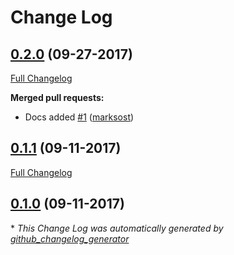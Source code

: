 # Change Log

## [0.2.0](https://github.com/marksost/configurator/tree/0.2.0) (09-27-2017)
[Full Changelog](https://github.com/marksost/configurator/compare/0.1.1...0.2.0)

**Merged pull requests:**

- Docs added [\#1](https://github.com/marksost/configurator/pull/1) ([marksost](https://github.com/marksost))

## [0.1.1](https://github.com/marksost/configurator/tree/0.1.1) (09-11-2017)
[Full Changelog](https://github.com/marksost/configurator/compare/0.1.0...0.1.1)

## [0.1.0](https://github.com/marksost/configurator/tree/0.1.0) (09-11-2017)


\* *This Change Log was automatically generated by [github_changelog_generator](https://github.com/skywinder/Github-Changelog-Generator)*